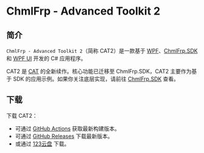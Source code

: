 # ChmlFrp - Advanced Toolkit 2

## 简介

`ChmlFrp - Advanced Toolkit 2`（简称 CAT2）是一款基于 [WPF](https://github.com/dotnet/wpf)、[ChmlFrp.SDK](https://github.com/ChmlFrp/ChmlFrp.SDK) 和 [WPF UI](https://github.com/lepoco/wpfui) 开发的 C# 应用程序。

CAT2 是 [CAT](https://github.com/ChmlFrp/ChmlFrp_Advanced_Toolkit) 的全新续作。核心功能已迁移至 ChmlFrp.SDK，CAT2 主要作为基于 SDK 的应用示例。如果你关注底层实现，请前往 [ChmlFrp.SDK](https://github.com/ChmlFrp/ChmlFrp.SDK) 查看。

## 下载

下载 CAT2：
   - 可通过 [GitHub Actions](https://github.com/ChmlFrp/CAT2/actions/workflows/Publish.yml) 获取最新构建版本。
   - 可通过 [GitHub Releases](https://github.com/ChmlFrp/CAT2/Releases) 下载最新版本。
   - 或通过 [123云盘](https://www.123865.com/s/CloMjv-M7y0h) 下载。
